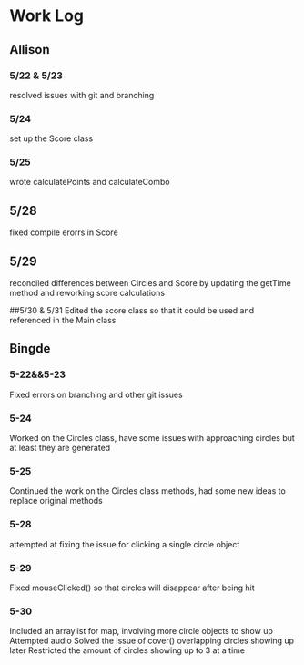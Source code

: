 # Work Log

## Allison

### 5/22 & 5/23
resolved issues with git and branching

### 5/24
set up the Score class

### 5/25
wrote calculatePoints and calculateCombo

## 5/28
fixed compile erorrs in Score

## 5/29
reconciled differences between Circles and Score by updating the getTime method and reworking score calculations

##5/30 & 5/31
Edited the score class so that it could be used and referenced in the Main class 


## Bingde

### 5-22&&5-23

Fixed errors on branching and other git issues

### 5-24

Worked on the Circles class, have some issues with approaching circles but at least they are generated

### 5-25

Continued the work on the Circles class methods, had some new ideas to replace original methods


### 5-28

attempted at fixing the issue for clicking a single circle object


### 5-29

Fixed mouseClicked() so that circles will disappear after being hit

### 5-30

Included an arraylist for map, involving more circle objects to show up
Attempted audio
Solved the issue of cover() overlapping circles showing up later
Restricted the amount of circles showing up to 3 at a time
